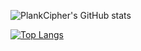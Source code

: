 ![PlankCipher's GitHub stats](https://github-readme-stats.vercel.app/api?username=plankcipher&count_private=true&show_icons=true&include_all_commits=true&theme=chartreuse-dark&custom_title=PlankCipher's%20GitHub%20Stats)

[![Top Langs](https://github-readme-stats.vercel.app/api/top-langs/?username=plankcipher&theme=chartreuse-dark)](https://github.com/anuraghazra/github-readme-stats)
